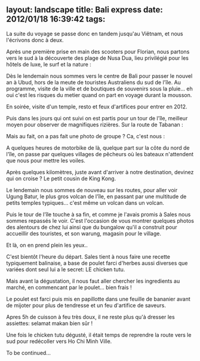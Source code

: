 layout: landscape
title: Bali express
date: 2012/01/18 16:39:42
tags:
---


La suite du voyage se passe donc en tandem jusqu'au Viêtnam, et nous l'écrivons donc à deux.

Après une première prise en main des scooters pour Florian, nous partons vers le sud à la découverte des plage de Nusa Dua, lieu privilégié pour les hôtels de luxe, le surf et la nature :

<!--<img src="http://etienne.croclemonde.org/public/indonesie/DSC_0011.jpg" />-->
<!--<img src="http://etienne.croclemonde.org/public/indonesie/DSC_0051.jpg" />-->

Dès le lendemain nous sommes vers le centre de Bali pour passer le nouvel an à Ubud, hors de la meute de touristes Australiens du sud de l'île. Au programme, visite de la ville et de boutiques de souvenirs sous la pluie... eh oui c'est les risques du metier quand on part en voyage durant la mousson.

<!--<img src="http://etienne.croclemonde.org/public/indonesie/DSC_0090.jpg" />-->

En soirée, visite d'un temple, resto et feux d'artifices pour entrer en 2012.

<!--<img src="http://etienne.croclemonde.org/public/indonesie/DSC_0117.jpg" />-->

Puis dans les jours qui ont suivi on est partis pour un tour de l'île, meilleur moyen pour observer de magnifiques rizières. Sur la route de Tabanan :

<!--<img src="http://etienne.croclemonde.org/public/indonesie/DSC_0147.jpg" />-->
<!--<img src="http://etienne.croclemonde.org/public/indonesie/DSC_0184.jpg" />-->

Mais au fait, on a pas fait une photo de groupe ? Ca, c'est nous :

<!--<img src="http://etienne.croclemonde.org/public/indonesie/DSC_0153.jpg" />-->

A quelques heures de motorbike de là, quelque part sur la côte du nord de l'île, on passe par quelques villages de pêcheurs où les bateaux n'attendent que nous pour mettre les voiles.

<!--<img src="http://etienne.croclemonde.org/public/indonesie/DSC_0154.jpg" />-->

Après quelques kilomètres, juste avant d'arriver à notre destination, devinez qui on croise ? Le petit cousin de King Kong.

<!--<img src="http://etienne.croclemonde.org/public/indonesie/DSC_0166.jpg" />-->

Le lendemain nous sommes de nouveau sur les routes, pour aller voir Ugung Batur, le plus gros volcan de l'île, en passant par une multitude de petits temples typiques... c'est même un volcan dans un volcan.

<!--<img src="http://etienne.croclemonde.org/public/indonesie/DSC_0171.jpg" />-->
<!--<img src="http://etienne.croclemonde.org/public/indonesie/DSC_0183.jpg" />-->
<!--<img src="http://etienne.croclemonde.org/public/indonesie/DSC_0191.jpg" />-->

Puis le tour de l'île touche à sa fin, et comme je l'avais promis à Sales nous sommes repassés le voir. C'est l'occasion de vous montrer quelques photos des alentours de chez lui ainsi que du bungalow qu'il a construit pour accueillir des touristes, et son warung, magasin pour le village.

<!--<img src="http://etienne.croclemonde.org/public/indonesie/DSC_0209.jpg" />-->
<!--<img src="http://etienne.croclemonde.org/public/indonesie/DSC_0223.jpg" />-->

Et là, on en prend plein les yeux..

<!--<img src="http://etienne.croclemonde.org/public/indonesie/DSC_0232.jpg" />-->
<!--<img src="http://etienne.croclemonde.org/public/indonesie/DSC_0238.jpg" />-->
<!--<img src="http://etienne.croclemonde.org/public/indonesie/DSC_0253.jpg" />-->

C'est bientôt l'heure du départ. Sales tient à nous faire une recette typiquement balinaise, a base de poulet farci d'herbes aussi diverses que variées dont seul lui a le secret: LE chicken tutu.

Mais avant la dégustation, il nous faut aller chercher les ingredients au marché, en commencant par le poulet... bien frais !

<!--<img src="http://etienne.croclemonde.org/public/indonesie/DSC_0213.jpg" />-->

Le poulet est farci puis mis en papillotte dans une feuille de bananier avant de mijoter pour plus de tendresse et un feu d'artifice de saveurs.

<!--<img src="http://etienne.croclemonde.org/public/indonesie/DSC_0235.jpg" />-->

Apres 5h de cuisson à feu très doux, il ne reste plus qu'à dresser les assiettes: selamat makan bien sûr !

<!--<img src="http://etienne.croclemonde.org/public/indonesie/DSC_0257.jpg" />-->

Une fois le chicken tutu dégusté, il était temps de reprendre la route vers le sud pour redécoller vers Ho Chi Minh Ville.

To be continued...

